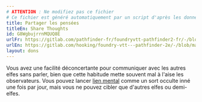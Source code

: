 ```yaml
---
# ATTENTION : Ne modifiez pas ce fichier
# Ce fichier est généré automatiquement par un script d'après les données du module Foundry VTT officiel et de sa traduction
title: Partager les pensées
titleEn: Share Thoughts
id: G8WgbujrrnMQUQ8E
urlFr: https://gitlab.com/pathfinder-fr/foundryvtt-pathfinder2-fr/-/blob/master/data/feats/G8WgbujrrnMQUQ8E.htm
urlEn: https://gitlab.com/hooking/foundry-vtt---pathfinder-2e/-/blob/master/packs/data/feats.db/share-thoughts.json
layout: dons
---
```

Vous avez une facilité déconcertante pour communiquer avec les autres elfes sans parler, bien que cette habitude mette souvent mal à l'aise les observateurs. Vous pouvez lancer [lien mental](../sorts/lien-mental.md) comme un sort occulte inné une fois par jour, mais vous ne pouvez cibler que d'autres elfes ou demi-elfes.
